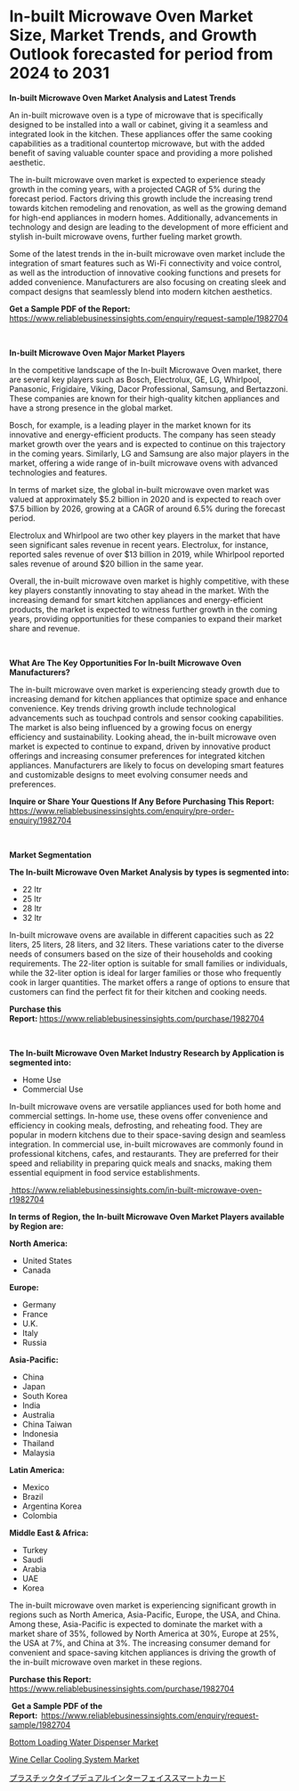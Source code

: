 <p><h1>In-built Microwave Oven Market Size, Market Trends, and Growth Outlook forecasted for period from 2024 to 2031</h1></p><p><strong>In-built Microwave Oven Market Analysis and Latest Trends</strong></p>
<p><p>An in-built microwave oven is a type of microwave that is specifically designed to be installed into a wall or cabinet, giving it a seamless and integrated look in the kitchen. These appliances offer the same cooking capabilities as a traditional countertop microwave, but with the added benefit of saving valuable counter space and providing a more polished aesthetic.</p><p>The in-built microwave oven market is expected to experience steady growth in the coming years, with a projected CAGR of 5% during the forecast period. Factors driving this growth include the increasing trend towards kitchen remodeling and renovation, as well as the growing demand for high-end appliances in modern homes. Additionally, advancements in technology and design are leading to the development of more efficient and stylish in-built microwave ovens, further fueling market growth.</p><p>Some of the latest trends in the in-built microwave oven market include the integration of smart features such as Wi-Fi connectivity and voice control, as well as the introduction of innovative cooking functions and presets for added convenience. Manufacturers are also focusing on creating sleek and compact designs that seamlessly blend into modern kitchen aesthetics.</p></p>
<p><strong>Get a Sample PDF of the Report:&nbsp;</strong> <a href="https://www.reliablebusinessinsights.com/enquiry/request-sample/1982704">https://www.reliablebusinessinsights.com/enquiry/request-sample/1982704</a></p>
<p>&nbsp;</p>
<p><strong>In-built Microwave Oven Major Market Players</strong></p>
<p><p>In the competitive landscape of the In-built Microwave Oven market, there are several key players such as Bosch, Electrolux, GE, LG, Whirlpool, Panasonic, Frigidaire, Viking, Dacor Professional, Samsung, and Bertazzoni. These companies are known for their high-quality kitchen appliances and have a strong presence in the global market.</p><p>Bosch, for example, is a leading player in the market known for its innovative and energy-efficient products. The company has seen steady market growth over the years and is expected to continue on this trajectory in the coming years. Similarly, LG and Samsung are also major players in the market, offering a wide range of in-built microwave ovens with advanced technologies and features.</p><p>In terms of market size, the global in-built microwave oven market was valued at approximately $5.2 billion in 2020 and is expected to reach over $7.5 billion by 2026, growing at a CAGR of around 6.5% during the forecast period.</p><p>Electrolux and Whirlpool are two other key players in the market that have seen significant sales revenue in recent years. Electrolux, for instance, reported sales revenue of over $13 billion in 2019, while Whirlpool reported sales revenue of around $20 billion in the same year.</p><p>Overall, the in-built microwave oven market is highly competitive, with these key players constantly innovating to stay ahead in the market. With the increasing demand for smart kitchen appliances and energy-efficient products, the market is expected to witness further growth in the coming years, providing opportunities for these companies to expand their market share and revenue.</p></p>
<p>&nbsp;</p>
<p><strong>What Are The Key Opportunities For In-built Microwave Oven Manufacturers?</strong></p>
<p><p>The in-built microwave oven market is experiencing steady growth due to increasing demand for kitchen appliances that optimize space and enhance convenience. Key trends driving growth include technological advancements such as touchpad controls and sensor cooking capabilities. The market is also being influenced by a growing focus on energy efficiency and sustainability. Looking ahead, the in-built microwave oven market is expected to continue to expand, driven by innovative product offerings and increasing consumer preferences for integrated kitchen appliances. Manufacturers are likely to focus on developing smart features and customizable designs to meet evolving consumer needs and preferences.</p></p>
<p><strong>Inquire or Share Your Questions If Any Before Purchasing This Report:</strong> <a href="https://www.reliablebusinessinsights.com/enquiry/pre-order-enquiry/1982704">https://www.reliablebusinessinsights.com/enquiry/pre-order-enquiry/1982704</a></p>
<p>&nbsp;</p>
<p><strong>Market Segmentation</strong></p>
<p><strong>The In-built Microwave Oven Market Analysis by types is segmented into:</strong></p>
<p><ul><li>22 ltr</li><li>25 ltr</li><li>28 ltr</li><li>32 ltr</li></ul></p>
<p><p>In-built microwave ovens are available in different capacities such as 22 liters, 25 liters, 28 liters, and 32 liters. These variations cater to the diverse needs of consumers based on the size of their households and cooking requirements. The 22-liter option is suitable for small families or individuals, while the 32-liter option is ideal for larger families or those who frequently cook in larger quantities. The market offers a range of options to ensure that customers can find the perfect fit for their kitchen and cooking needs.</p></p>
<p><strong>Purchase this Report:&nbsp;</strong><a href="https://www.reliablebusinessinsights.com/purchase/1982704">https://www.reliablebusinessinsights.com/purchase/1982704</a></p>
<p>&nbsp;</p>
<p><strong>The In-built Microwave Oven Market Industry Research by Application is segmented into:</strong></p>
<p><ul><li>Home Use</li><li>Commercial Use</li></ul></p>
<p><p>In-built microwave ovens are versatile appliances used for both home and commercial settings. In-home use, these ovens offer convenience and efficiency in cooking meals, defrosting, and reheating food. They are popular in modern kitchens due to their space-saving design and seamless integration. In commercial use, in-built microwaves are commonly found in professional kitchens, cafes, and restaurants. They are preferred for their speed and reliability in preparing quick meals and snacks, making them essential equipment in food service establishments.</p></p>
<p><a href="https://www.reliablebusinessinsights.com/in-built-microwave-oven-r1982704">&nbsp;https://www.reliablebusinessinsights.com/in-built-microwave-oven-r1982704</a></p>
<p><strong>In terms of Region, the In-built Microwave Oven Market Players available by Region are:</strong></p>
<p>
    <p> <strong> North America: </strong>
        <ul>
            <li>United States</li>
            <li>Canada</li>
        </ul>
        </p> 
    <p> <strong> Europe: </strong>
        <ul>
            <li>Germany</li>
            <li>France</li>
            <li>U.K.</li>
            <li>Italy</li>
            <li>Russia</li>
        </ul>
        </p> 
    <p> <strong> Asia-Pacific: </strong>
        <ul>
            <li>China</li>
            <li>Japan</li>
            <li>South Korea</li>
            <li>India</li>
            <li>Australia</li>
            <li>China Taiwan</li>
            <li>Indonesia</li>
            <li>Thailand</li>
            <li>Malaysia</li>
        </ul>
        </p> 
    <p> <strong> Latin America: </strong>
        <ul>
            <li>Mexico</li>
            <li>Brazil</li>
            <li>Argentina Korea</li>
            <li>Colombia</li>
        </ul>
        </p> 
    <p> <strong> Middle East & Africa: </strong>
        <ul>
            <li>Turkey</li>
            <li>Saudi</li>
            <li>Arabia</li>
            <li>UAE</li>
            <li>Korea</li>
        </ul>
    </p>
    </p>
<p><p>The in-built microwave oven market is experiencing significant growth in regions such as North America, Asia-Pacific, Europe, the USA, and China. Among these, Asia-Pacific is expected to dominate the market with a market share of 35%, followed by North America at 30%, Europe at 25%, the USA at 7%, and China at 3%. The increasing consumer demand for convenient and space-saving kitchen appliances is driving the growth of the in-built microwave oven market in these regions.</p></p>
<p><strong>Purchase this Report: </strong><a href="https://www.reliablebusinessinsights.com/purchase/1982704">https://www.reliablebusinessinsights.com/purchase/1982704</a></p>
<p>&nbsp;<strong>Get a Sample PDF of the Report:&nbsp;&nbsp;</strong><a href="https://www.reliablebusinessinsights.com/enquiry/request-sample/1982704">https://www.reliablebusinessinsights.com/enquiry/request-sample/1982704</a></p>
<p><strong></strong></p>
<p><p><a href="https://github.com/khlifeservices/Market-Research-Report-List-1/blob/main/bottom-loading-water-dispenser-market.md">Bottom Loading Water Dispenser Market</a></p><p><a href="https://github.com/theanastasiyah/Market-Research-Report-List-1/blob/main/wine-cellar-cooling-system-market.md">Wine Cellar Cooling System Market</a></p><p><a href="https://github.com/KaliMetz2023/Market-Research-Report-List-1/blob/main/6851207145865.md">プラスチックタイプデュアルインターフェイススマートカード</a></p></p>